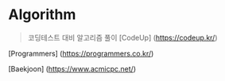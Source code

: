 # Algorithm
> 코딩테스트 대비 알고리즘 풀이
[CodeUp] (https://codeup.kr/)

[Programmers] (https://programmers.co.kr/)

[Baekjoon] (https://www.acmicpc.net/)
